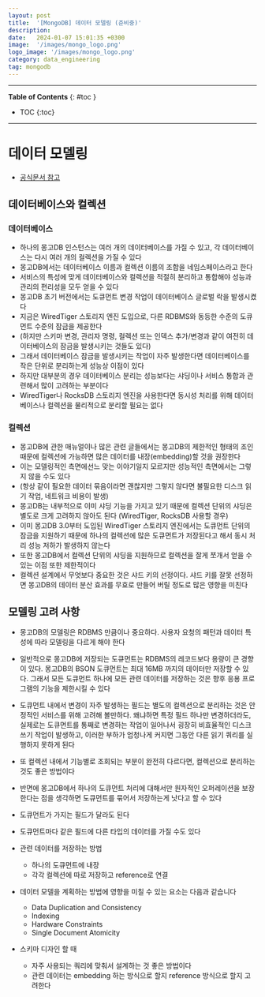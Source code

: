```yaml
---
layout: post
title:  '[MongoDB] 데이터 모델링 (준비중)'
description:
date:   2024-01-07 15:01:35 +0300
image:  '/images/mongo_logo.png'
logo_image: '/images/mongo_logo.png'
category: data_engineering
tag: mongodb
---
```


---
**Table of Contents**
{: #toc }
*  TOC
{:toc}

---

# 데이터 모델링

- [공식문서 참고](https://www.mongodb.com/docs/manual/data-modeling/)

## 데이터베이스와 컬렉션

### 데이터베이스

- 하나의 몽고DB 인스턴스는 여러 개의 데이터베이스를 가질 수 있고, 각 데이터베이스는 다시 여러 개의 컬렉션을 가질 수 있다
- 몽고DB에서는 데이터베이스 이름과 컬렉션 이름의 조합을 네임스페이스라고 한다
- 서비스의 특성에 맞게 데이터베이스와 컬렉션을 적절히 분리하고 통합해야 성능과 관리의 편리성을 모두 얻을 수 있다
- 몽고DB 초기 버전에서는 도큐먼트 변경 작업이 데이터베이스 글로벌 락을 발생시켰다
- 지금은 WiredTiger 스토리지 엔진 도입으로, 다른 RDBMS와 동등한 수준의 도큐먼트 수준의 잠금을 제공한다
- (하지만 스키마 변경, 관리자 명령, 컬렉션 또는 인덱스 추가/변경과 같이 여전히 데이터베이스의 잠금을 발생시키는 것들도 있다)
- 그래서 데이터베이스 잠금을 발생시키는 작업이 자주 발생한다면 데이터베이스를 작은 단위로 분리하는게 성능상 이점이 있다
- 하지만 대부분의 경우 데이터베이스 분리는 성능보다는 샤딩이나 서비스 통합과 관련해서 많이 고려하는 부분이다
- WiredTiger나 RocksDB 스토리지 엔진을 사용한다면 동시성 처리를 위해 데이터베이스나 컬렉션을 물리적으로 분리할 필요는 없다

### 컬렉션

- 몽고DB에 관한 매뉴얼이나 많은 관련 글들에서는 몽고DB의 제한적인 형태의 조인 때문에 컬렉션에 가능하면 많은 데이터를 내장(embedding)할 것을 권장한다
- 이는 모델링적인 측면에선느 맞는 이야기일지 모르지만 성능적인 측면에서는 그렇지 않을 수도 있다 
- (항상 같이 필요한 데이터 묶음이라면 괜찮지만 그렇지 않다면 불필요한 디스크 읽기 작업, 네트워크 비용이 발생)
- 몽고DB는 내부적으로 이미 샤딩 기능을 가지고 있기 때문에 컬렉션 단위의 샤딩은 별도로 크게 고려하지 않아도 된다 (WiredTiger, RocksDB 사용할 경우)
- 이미 몽고DB 3.0부터 도입된 WiredTiger 스토리지 엔진에서는 도큐먼트 단위의 잠금을 지원하기 때문에 하나의 컬렉션에 많은 도큐먼트가 저장된다고 해서 동시 처리 성능 저하가 발생하지 않는다
- 또한 몽고DB에서 컬렉션 단위의 샤딩을 지원하므로 컬렉션을 잘게 쪼개서 얻을 수 있는 이점 또한 제한적이다
- 컬렉션 설계에서 무엇보다 중요한 것은 샤드 키의 선정이다. 샤드 키를 잘못 선정하면 몽고DB의 데이터 분산 효과를 무효로 만들어 버릴 정도로 많은 영향을 미친다


## 모델링 고려 사항

- 몽고DB의 모델링은 RDBMS 만큼이나 중요하다. 사용자 요청의 패턴과 데이터 특성에 따라 모델링을 다르게 해야 한다

- 일반적으로 몽고DB에 저장되는 도큐먼트는 RDBMS의 레코드보다 용량이 큰 경향이 있다. 몽고DB의 BSON 도큐먼트는 최대 16MB 까지의 데이터만 저장할 수 있다. 그래서 모든 도큐먼트 하나에 모든 관련 데이터를 저장하는 것은 향후 응용 프로그램의 기능을 제한시킬 수 있다
- 도큐먼트 내에서 변경이 자주 발생하는 필드는 별도의 컬렉션으로 분리하는 것은 안정적인 서비스를 위해 고려해 볼만하다. 왜냐하면 특정 필드 하나만 변경하더라도, 실제로는 도큐먼트를 통째로 변경하는 작업이 일어나서 굉장히 비효율적인 디스크 쓰기 작업이 발생하고, 이러한 부하가 엄청나게 커지면 그동안 다른 읽기 쿼리를 실행하지 못하게 된다
- 또 컬렉션 내에서 기능별로 조회되는 부분이 완전히 다르다면, 컬렉션으로 분리하는 것도 좋은 방법이다

- 반면에 몽고DB에서 하나의 도큐먼트 처리에 대해서만 원자적인 오퍼레이션을 보장한다는 점을 생각하면 도큐먼트를 묶어서 저장하는게 낫다고 할 수 있다







- 도큐먼트가 가지는 필드가 달라도 된다
- 도큐먼트마다 같은 필드에 다른 타입의 데이터를 가질 수도 있다


- 관련 데이터를 저장하는 방법
  - 하나의 도큐먼트에 내장
  - 각각 컬렉션에 따로 저장하고 reference로 연결


- 데이터 모델을 계획하는 방법에 영향을 미칠 수 있는 요소는 다음과 같습니다
  - Data Duplication and Consistency
  - Indexing
  - Hardware Constraints
  - Single Document Atomicity

- 스키마 디자인 할 때
  - 자주 사용되는 쿼리에 맞춰서 설계하는 것 좋은 방법이다
  - 관련 데이터는 embedding 하는 방식으로 할지 reference 방식으로 할지 고려한다